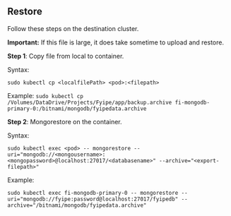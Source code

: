## Restore

Follow these steps on the destination cluster.

**Important:** If this file is large, it does take sometime to upload and restore.

**Step 1**: Copy file from local to container.

Syntax:

`sudo kubectl cp <localfilePath> <pod>:<filepath>`

Example:
`sudo kubectl cp /Volumes/DataDrive/Projects/Fyipe/app/backup.archive fi-mongodb-primary-0:/bitnami/mongodb/fyipedata.archive`

**Step 2**: Mongorestore on the container.

Syntax:

`sudo kubectl exec <pod> -- mongorestore --uri="mongodb://<mongousername>:<mongopassword>@localhost:27017/<databasename>" --archive="<export-filepath>"`

Example:

`sudo kubectl exec fi-mongodb-primary-0 -- mongorestore --uri="mongodb://fyipe:password@localhost:27017/fyipedb" --archive="/bitnami/mongodb/fyipedata.archive"`

